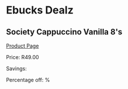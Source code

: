 
# Ebucks Dealz
## Society Cappuccino Vanilla 8's
[Product Page](https://www.ebucks.com/web/shop/productSelected.do?prodId=1201731981&catId=908607666)

Price: R49.00

Savings: 

Percentage off: %
	